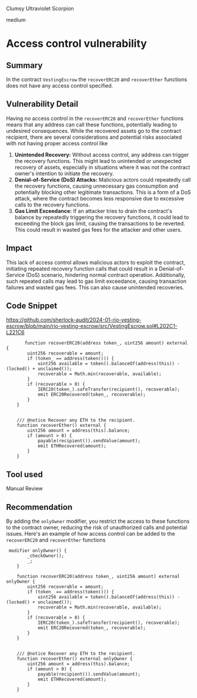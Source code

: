 Clumsy Ultraviolet Scorpion

medium

# Access control vulnerability

## Summary
In the contract `VestingEscrow`  the `recoverERC20` and  `recoverEther` functions does not have any access control specified.
## Vulnerability Detail
Having no access control in the `recoverERC20` and `recoverEther` functions means that any address can call these functions, potentially leading to undesired consequences. While the recovered assets go to the contract recipient, there are several considerations and potential risks associated with not having proper access control like 
1. **Unintended Recovery:** Without access control, any address can trigger the recovery functions. This might lead to unintended or unexpected recovery of assets, especially in situations where it was not the contract owner's intention to initiate the recovery.
2. **Denial-of-Service (DoS) Attacks:** Malicious actors could repeatedly call the recovery functions, causing unnecessary gas consumption and potentially blocking other legitimate transactions. This is a form of a DoS attack, where the contract becomes less responsive due to excessive calls to the recovery functions.
3. **Gas Limit Exceedance:** If an attacker tries to drain the contract's balance by repeatedly triggering the recovery functions, it could lead to exceeding the block gas limit, causing the transactions to be reverted. This could result in wasted gas fees for the attacker and other users.

## Impact
This lack of access control allows malicious actors to exploit the contract, initiating repeated recovery function calls that could result in a Denial-of-Service (DoS) scenario, hindering normal contract operation. Additionally, such repeated calls may lead to gas limit exceedance, causing transaction failures and wasted gas fees. This can also cause unintended recoveries. 
## Code Snippet
https://github.com/sherlock-audit/2024-01-rio-vesting-escrow/blob/main/rio-vesting-escrow/src/VestingEscrow.sol#L202C1-L221C6

```solidity
       function recoverERC20(address token_, uint256 amount) external {
        uint256 recoverable = amount;
        if (token_ == address(token())) {
            uint256 available = token().balanceOf(address(this)) - (locked() + unclaimed());
            recoverable = Math.min(recoverable, available);
        }
        if (recoverable > 0) {
            IERC20(token_).safeTransfer(recipient(), recoverable);
            emit ERC20Recovered(token_, recoverable);
        }
    }


    /// @notice Recover any ETH to the recipient.
    function recoverEther() external {
        uint256 amount = address(this).balance;
        if (amount > 0) {
            payable(recipient()).sendValue(amount);
            emit ETHRecovered(amount);
        }
    }
```
## Tool used

Manual Review

## Recommendation
By adding the `onlyOwner` modifier, you restrict the access to these functions to the contract owner, reducing the risk of unauthorized calls and potential issues.
Here's an example of how access control can be added to the `recoverERC20` and `recoverEther` functions

```solidity
 modifier onlyOwner() {
        _checkOwner();
        _;
    }

    function recoverERC20(address token_, uint256 amount) external onlyOwner {
        uint256 recoverable = amount;
        if (token_ == address(token())) {
            uint256 available = token().balanceOf(address(this)) - (locked() + unclaimed());
            recoverable = Math.min(recoverable, available);
        }
        if (recoverable > 0) {
            IERC20(token_).safeTransfer(recipient(), recoverable);
            emit ERC20Recovered(token_, recoverable);
        }
    }


    /// @notice Recover any ETH to the recipient.
    function recoverEther() external onlyOwner {
        uint256 amount = address(this).balance;
        if (amount > 0) {
            payable(recipient()).sendValue(amount);
            emit ETHRecovered(amount);
        }
    }
```